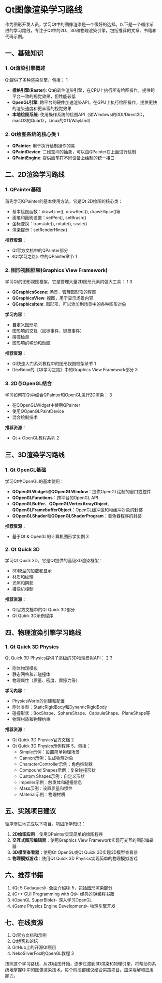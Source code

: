       
# Qt图像渲染学习路线

作为图形开发人员，学习Qt中的图像渲染是一个很好的选择。以下是一个循序渐进的学习路线，专注于Qt中的2D、3D和物理渲染引擎，包括推荐的文章、书籍和代码示例。

## 一、基础知识

### 1. Qt渲染引擎概述

Qt提供了多种渲染引擎，包括： <mcreference link="https://www.cnblogs.com/ybqjymy/p/17622804.html" index="1">1</mcreference>

- **栅格引擎(Raster)**: Qt的软件渲染引擎，在CPU上执行所有绘图操作，提供跨平台一致的视觉效果，但性能较低
- **OpenGL引擎**: 跨平台的硬件加速渲染API，在GPU上执行绘图操作，提供更快的渲染速度和更丰富的视觉效果
- **本地绘图系统**: 使用操作系统的绘图API（如Windows的GDI/Direct2D，macOS的Quartz，Linux的X11/Wayland）

### 2. Qt绘图系统的核心类 <mcreference link="https://doc.yonyoucloud.com/doc/wiki/project/learn-road-qt/qpainter.html" index="1">1</mcreference>

- **QPainter**: 用于执行绘制操作的类
- **QPaintDevice**: 二维空间的抽象，可以由QPainter在上面进行绘制
- **QPaintEngine**: 提供画笔在不同设备上绘制的统一接口

## 二、2D渲染学习路线

### 1. QPainter基础

首先学习QPainter的基本使用方法，它是Qt 2D绘图的核心类：

- 基本绘图函数：drawLine(), drawRect(), drawEllipse()等
- 画笔和画刷设置：setPen(), setBrush()
- 坐标变换：translate(), rotate(), scale()
- 渲染提示：setRenderHints()

**推荐资源**：
- Qt官方文档中的QPainter部分
- 《Qt学习之路》中的QPainter章节 <mcreference link="https://doc.yonyoucloud.com/doc/wiki/project/learn-road-qt/qpainter.html" index="1">1</mcreference>

### 2. 图形视图框架(Graphics View Framework)

学习Qt的图形视图框架，它是管理大量2D图形元素的强大工具： <mcreference link="https://wizardforcel.gitbooks.io/qt-beginning/content/23.html" index="1">1</mcreference> <mcreference link="https://www.devbean.net/2012/12/qt-study-road-2-gvf/" index="3">3</mcreference>

- **QGraphicsScene**: 场景，管理图形项的容器
- **QGraphicsView**: 视图，用于显示场景内容
- **QGraphicsItem**: 图形项，可以添加到场景中的各种图形对象

**学习内容**：
- 自定义图形项
- 图形项的交互（鼠标事件、键盘事件）
- 碰撞检测
- 图形项的移动和动画

**推荐资源**：
- Qt快速入门系列教程中的图形视图框架章节 <mcreference link="https://wizardforcel.gitbooks.io/qt-beginning/content/23.html" index="1">1</mcreference>
- DevBean的《Qt学习之路》中的Graphics View Framework部分 <mcreference link="https://www.devbean.net/2012/12/qt-study-road-2-gvf/" index="3">3</mcreference>

### 3. 2D与OpenGL结合

学习如何在Qt中结合QPainter和OpenGL进行2D渲染： <mcreference link="https://www.zhihu.com/question/62647213" index="3">3</mcreference>

- 在QOpenGLWidget中使用QPainter
- 使用QOpenGLPaintDevice
- 混合绘制技术

**推荐资源**：
- Qt + OpenGL教程系列 <mcreference link="https://blog.csdn.net/heibaigezi/article/details/103755495" index="2">2</mcreference>

## 三、3D渲染学习路线

### 1. Qt OpenGL基础

学习Qt中OpenGL的基本使用：

- **QOpenGLWidget**和**QOpenGLWindow**：提供OpenGL绘制的窗口或控件
- **QOpenGLFunctions**：跨平台的OpenGL API
- **QOpenGLBuffer**、**QOpenGLVertexArrayObject**、**QOpenGLFramebufferObject**：OpenGL缓冲区和帧缓冲对象的封装
- **QOpenGLShader**和**QOpenGLShaderProgram**：着色器程序的封装

**推荐资源**：
- 基于Qt & OpenGL的计算机图形学实例 <mcreference link="https://github.com/NekoSilverFox/OpenGL" index="3">3</mcreference>

### 2. Qt Quick 3D

学习Qt Quick 3D，它是Qt提供的高级3D渲染框架：

- 3D模型的加载和显示
- 材质和纹理
- 光照和阴影
- 摄像机控制

**推荐资源**：
- Qt官方文档中的Qt Quick 3D部分
- Qt Quick 3D示例程序

## 四、物理渲染引擎学习路线

### 1. Qt Quick 3D Physics

Qt Quick 3D Physics提供了高级的3D物理模拟API： <mcreference link="https://doc.qt.io/qt-6/qtquick3dphysics-index.html" index="2">2</mcreference> <mcreference link="https://github.com/qt/qtquick3dphysics" index="3">3</mcreference>

- 刚体物理模拟
- 静态网格和非碰撞体
- 物理属性（质量、密度、摩擦力等）

**学习内容**：
- PhysicsWorld的创建和配置
- 刚体类型：StaticRigidBody和DynamicRigidBody
- 碰撞形状：BoxShape、SphereShape、CapsuleShape、PlaneShape等
- 物理材质和物理约束

**推荐资源**：
- Qt Quick 3D Physics官方文档 <mcreference link="https://doc.qt.io/qt-6/qtquick3dphysics-index.html" index="2">2</mcreference>
- Qt Quick 3D Physics示例程序 <mcreference link="https://doc.qt.io/qt-6/quick3dphysics-examples.html" index="5">5</mcreference>，包括：
  - Simple示例：设置简单物理场景
  - Cannon示例：生成物理对象
  - CharacterController示例：角色控制器
  - Compound Shapes示例：复杂碰撞形状
  - Custom Shapes示例：自定义形状
  - Impeller示例：触发体和碰撞信息
  - Mass示例：设置质量和惯性
  - Material示例：物理材质

## 五、实践项目建议

循序渐进地完成以下项目，巩固所学知识：

1. **2D绘图应用**：使用QPainter实现简单的绘图程序
2. **交互式图形编辑器**：使用Graphics View Framework实现可交互的图形编辑器
3. **3D模型查看器**：使用Qt OpenGL或Qt Quick 3D实现3D模型查看器
4. **物理模拟游戏**：使用Qt Quick 3D Physics实现简单的物理模拟游戏

## 六、推荐书籍

1. 《Qt 5 Cadaques》- 全面介绍Qt 5，包括图形渲染部分
2. 《C++ GUI Programming with Qt》- 经典的Qt编程书籍
3. 《OpenGL SuperBible》- 深入学习OpenGL
4. 《Game Physics Engine Development》- 物理引擎开发

## 七、在线资源

1. Qt官方文档和示例
2. Qt博客和论坛
3. GitHub上的开源Qt项目
4. NekoSilverFox的OpenGL教程 <mcreference link="https://github.com/NekoSilverFox/OpenGL" index="3">3</mcreference>

按照这个学习路线，从2D绘图开始，逐步过渡到3D渲染和物理引擎，将帮助你系统地掌握Qt中的图像渲染技术。每个阶段都建议结合实践项目，加深理解和应用能力。
        
